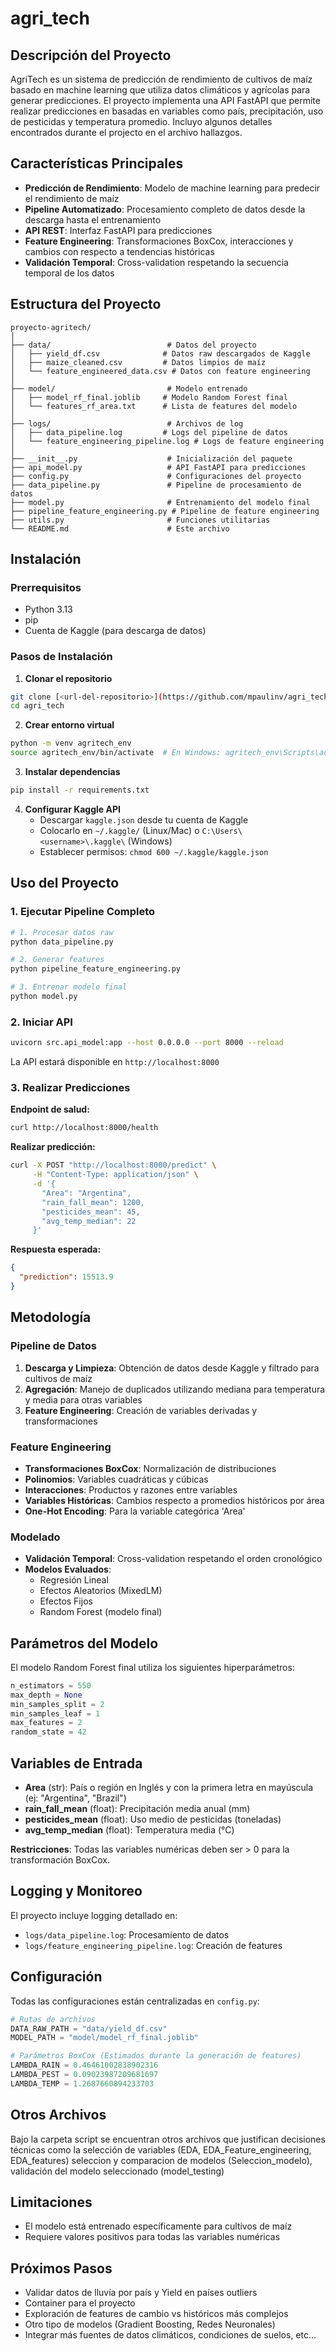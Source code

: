 # agri_tech

## Descripción del Proyecto

AgriTech es un sistema de predicción de rendimiento de cultivos de maíz basado en machine learning que utiliza datos climáticos y agrícolas para generar predicciones. El proyecto implementa una API FastAPI que permite realizar predicciones en basadas en variables como país, precipitación, uso de pesticidas y temperatura promedio.
Incluyo algunos detalles encontrados durante el projecto en el archivo hallazgos. 

## Características Principales

- **Predicción de Rendimiento**: Modelo de machine learning para predecir el rendimiento de maíz
- **Pipeline Automatizado**: Procesamiento completo de datos desde la descarga hasta el entrenamiento
- **API REST**: Interfaz FastAPI para predicciones 
- **Feature Engineering**: Transformaciones BoxCox, interacciones y cambios con respecto a tendencias históricas
- **Validación Temporal**: Cross-validation respetando la secuencia temporal de los datos

## Estructura del Proyecto

```
proyecto-agritech/
│
├── data/                          # Datos del proyecto
│   ├── yield_df.csv              # Datos raw descargados de Kaggle
│   ├── maize_cleaned.csv         # Datos limpios de maíz
│   └── feature_engineered_data.csv # Datos con feature engineering
│
├── model/                         # Modelo entrenado
│   ├── model_rf_final.joblib     # Modelo Random Forest final
│   └── features_rf_area.txt      # Lista de features del modelo
│
├── logs/                          # Archivos de log
│   ├── data_pipeline.log         # Logs del pipeline de datos
│   └── feature_engineering_pipeline.log # Logs de feature engineering
│
├── __init__.py                    # Inicialización del paquete
├── api_model.py                   # API FastAPI para predicciones
├── config.py                      # Configuraciones del proyecto
├── data_pipeline.py               # Pipeline de procesamiento de datos
├── model.py                       # Entrenamiento del modelo final
├── pipeline_feature_engineering.py # Pipeline de feature engineering
├── utils.py                       # Funciones utilitarias
└── README.md                      # Este archivo
```

## Instalación

### Prerrequisitos

- Python 3.13
- pip
- Cuenta de Kaggle (para descarga de datos)

### Pasos de Instalación

1. **Clonar el repositorio**
```bash
git clone [<url-del-repositorio>](https://github.com/mpaulinv/agri_tech)
cd agri_tech
```

2. **Crear entorno virtual**
```bash
python -m venv agritech_env
source agritech_env/bin/activate  # En Windows: agritech_env\Scripts\activate
```

3. **Instalar dependencias**
```bash
pip install -r requirements.txt
```

4. **Configurar Kaggle API**
   - Descargar `kaggle.json` desde tu cuenta de Kaggle
   - Colocarlo en `~/.kaggle/` (Linux/Mac) o `C:\Users\<username>\.kaggle\` (Windows)
   - Establecer permisos: `chmod 600 ~/.kaggle/kaggle.json`

## Uso del Proyecto

### 1. Ejecutar Pipeline Completo

```bash
# 1. Procesar datos raw
python data_pipeline.py

# 2. Generar features
python pipeline_feature_engineering.py

# 3. Entrenar modelo final
python model.py
```

### 2. Iniciar API

```bash
uvicorn src.api_model:app --host 0.0.0.0 --port 8000 --reload
```

La API estará disponible en `http://localhost:8000`

### 3. Realizar Predicciones

**Endpoint de salud:**
```bash
curl http://localhost:8000/health
```

**Realizar predicción:**
```bash
curl -X POST "http://localhost:8000/predict" \
     -H "Content-Type: application/json" \
     -d '{
       "Area": "Argentina",
       "rain_fall_mean": 1200,
       "pesticides_mean": 45,
       "avg_temp_median": 22
     }'
```

**Respuesta esperada:**
```json
{
  "prediction": 15513.9
}
```

## Metodología

### Pipeline de Datos

1. **Descarga y Limpieza**: Obtención de datos desde Kaggle y filtrado para cultivos de maíz
2. **Agregación**: Manejo de duplicados utilizando mediana para temperatura y media para otras variables
3. **Feature Engineering**: Creación de variables derivadas y transformaciones

### Feature Engineering

- **Transformaciones BoxCox**: Normalización de distribuciones
- **Polinomios**: Variables cuadráticas y cúbicas
- **Interacciones**: Productos y razones entre variables
- **Variables Históricas**: Cambios respecto a promedios históricos por área
- **One-Hot Encoding**: Para la variable categórica 'Area'

### Modelado

- **Validación Temporal**: Cross-validation respetando el orden cronológico
- **Modelos Evaluados**: 
  - Regresión Lineal
  - Efectos Aleatorios (MixedLM)
  - Efectos Fijos
  - Random Forest (modelo final)

## Parámetros del Modelo

El modelo Random Forest final utiliza los siguientes hiperparámetros:

```python
n_estimators = 550
max_depth = None
min_samples_split = 2
min_samples_leaf = 1
max_features = 2
random_state = 42
```

## Variables de Entrada

- **Area** (str): País o región en Inglés y con la primera letra en mayúscula (ej: "Argentina", "Brazil")
- **rain_fall_mean** (float): Precipitación media anual (mm)
- **pesticides_mean** (float): Uso medio de pesticidas (toneladas)
- **avg_temp_median** (float): Temperatura media (°C)

**Restricciones**: Todas las variables numéricas deben ser > 0 para la transformación BoxCox.

## Logging y Monitoreo

El proyecto incluye logging detallado en:
- `logs/data_pipeline.log`: Procesamiento de datos
- `logs/feature_engineering_pipeline.log`: Creación de features

## Configuración

Todas las configuraciones están centralizadas en `config.py`:

```python
# Rutas de archivos
DATA_RAW_PATH = "data/yield_df.csv"
MODEL_PATH = "model/model_rf_final.joblib"

# Parámetros BoxCox (Estimados durante la generación de features)
LAMBDA_RAIN = 0.46461002838902316
LAMBDA_PEST = 0.09023987209681697
LAMBDA_TEMP = 1.2687660894233703
```

## Otros Archivos
Bajo la carpeta script se encuentran otros archivos que justifican decisiones técnicas como la selección de variables (EDA, EDA_Feature_engineering, EDA_features) 
seleccion y comparacion de modelos (Seleccion_modelo), validación del modelo seleccionado (model_testing)

## Limitaciones

- El modelo está entrenado específicamente para cultivos de maíz
- Requiere valores positivos para todas las variables numéricas

## Próximos Pasos

- Validar datos de lluvía por país y Yield en países outliers
- Container para el proyecto 
- Exploración de features de cambio vs históricos más complejos 
- Otro tipo de modelos (Gradient Boosting, Redes Neuronales)
- Integrar más fuentes de datos climáticos, condiciones de suelos, etc...
